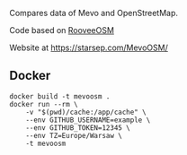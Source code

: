 Compares data of Mevo and OpenStreetMap.

Code based on [RooveeOSM](https://github.com/starsep/RooveeOSM)

Website at https://starsep.com/MevoOSM/

## Docker
```
docker build -t mevoosm .
docker run --rm \
    -v "$(pwd)/cache:/app/cache" \
    --env GITHUB_USERNAME=example \
    --env GITHUB_TOKEN=12345 \
    --env TZ=Europe/Warsaw \
    -t mevoosm
```
